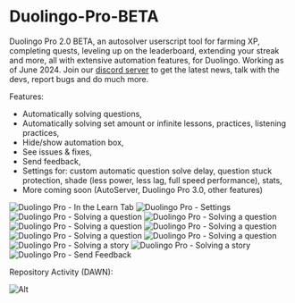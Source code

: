 # Duolingo-Pro-BETA
Duolingo Pro 2.0 BETA, an autosolver userscript tool for farming XP, completing quests, leveling up on the leaderboard, extending your streak and more, all with extensive automation features, for Duolingo. 
Working as of June 2024. 
Join our [discord server](https://discord.gg/r8xQ7K59Mt) to get the latest news, talk with the devs, report bugs and do much more.

Features:
- Automatically solving questions,
- Automatically solving set amount or infinite lessons, practices, listening practices,
- Hide/show automation box,
- See issues & fixes,
- Send feedback,
- Settings for: custom automatic question solve delay, question stuck protection, shade (less power, less lag, full speed performance), stats,
- More coming soon (AutoServer, Duolingo Pro 3.0, other features)

![Duolingo Pro - In the Learn Tab](https://github.com/anonymoushackerIV/Duolingo-Pro-2-BETA/assets/readme/example1.jpeg)
![Duolingo Pro - Settings](https://github.com/anonymoushackerIV/Duolingo-Pro-2-BETA/assets/readme/example10.jpeg)
![Duolingo Pro - Solving a question](https://github.com/anonymoushackerIV/Duolingo-Pro-2-BETA/assets/readme/example2.jpeg)
![Duolingo Pro - Solving a question](https://github.com/anonymoushackerIV/Duolingo-Pro-2-BETA/assets/readme/example3.jpeg)
![Duolingo Pro - Solving a question](https://github.com/anonymoushackerIV/Duolingo-Pro-2-BETA/assets/readme/example4.jpeg)
![Duolingo Pro - Solving a question](https://github.com/anonymoushackerIV/Duolingo-Pro-2-BETA/assets/readme/example5.jpeg)
![Duolingo Pro - Solving a question](https://github.com/anonymoushackerIV/Duolingo-Pro-2-BETA/assets/readme/example6.jpeg)
![Duolingo Pro - Solving a question](https://github.com/anonymoushackerIV/Duolingo-Pro-2-BETA/assets/readme/example7.jpeg)
![Duolingo Pro - Solving a story](https://github.com/anonymoushackerIV/Duolingo-Pro-2-BETA/assets/readme/example8.jpeg)
![Duolingo Pro - Solving a story](https://github.com/anonymoushackerIV/Duolingo-Pro-2-BETA/assets/readme/example9.jpeg)
![Duolingo Pro - Send Feedback](https://github.com/anonymoushackerIV/Duolingo-Pro-2-BETA/assets/readme/example11.jpeg)

Repository Activity (DAWN):

![Alt](https://repobeats.axiom.co/api/embed/4c2dc0aef3008be1782e983680a0b2234f991e2f.svg "Repobeats analytics image")
